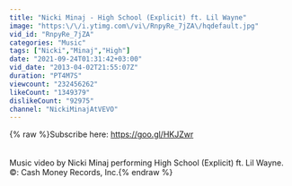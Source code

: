 ```yaml
---
title: "Nicki Minaj - High School (Explicit) ft. Lil Wayne"
image: "https:\/\/i.ytimg.com\/vi\/RnpyRe_7jZA\/hqdefault.jpg"
vid_id: "RnpyRe_7jZA"
categories: "Music"
tags: ["Nicki","Minaj","High"]
date: "2021-09-24T01:31:42+03:00"
vid_date: "2013-04-02T21:55:07Z"
duration: "PT4M7S"
viewcount: "232456262"
likeCount: "1349379"
dislikeCount: "92975"
channel: "NickiMinajAtVEVO"
---
```

{% raw %}Subscribe here: <a rel="nofollow" target="blank" href="https://goo.gl/HKJZwr">https://goo.gl/HKJZwr</a><br /><br /><br />Music video by Nicki Minaj performing High School (Explicit) ft. Lil Wayne. ©:  Cash Money Records, Inc.{% endraw %}
